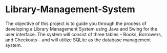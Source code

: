 # Library-Management-System
The objective of this project is to guide you through the process of developing a Library Management System using Java and Swing for the user interface. The system will consist of three tables – Books, Borrowers, and Checkouts – and will utilize SQLite as the database management system.
